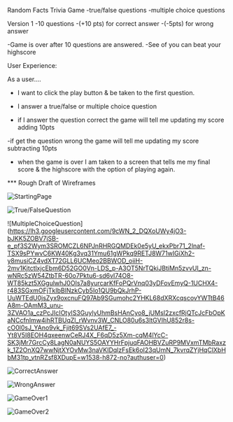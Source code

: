 Random Facts Trivia Game
-true/false questions
-multiple choice questions

Version 1
-10 questions
-(+10 pts) for correct answer
-(-5pts) for wrong answer

-Game is over after 10 questions are answered.
-See of you can beat your highscore




User Experience: 

As a user....

- I want to click the play button & be taken to the first question. 

- I answer a true/false or multiple choice question

- if I answer the question correct the game will tell me updating my score adding 10pts

-if get the question wrong the game will tell me updating my score subtracting 10pts

- when the game is over I am taken to a screen that tells me my final score & the highscore with the option of playing again.


*** Rough Draft of Wireframes

![StartingPage](https://lh3.googleusercontent.com/7rzGOjkdSi5KLE0GdNS8VPO1LZFcUns8Z2gy6PaZDP9pNu0uu6H_fUgOTDvbIAIe0MNtCyUrIAL5bjgMDl12TuEi_rMyetJAncV5XFiG6ZlcUWtOw3lay5v5KDQGihazpaNc5_YIEUlcsh5i4XUO-MBef0eWN24Dgq2vKXyXDnWZCzXZJ0YZ3gWcVqzZp6xQoZ2InSCTrbgBBQv-bg43LCB2A1CFhDfn1ypRcAY-6lzJkdm88yW27ZskgsMPCd-rbt95fkGwXedL9bkeDRXCQVxfOBjevv6S00ywT-ZX9IA8UtoHHf_PXIjT-gaP78GOq6D4q7OHKYn_O9JNKIaOQySL1QwzhifbUAt3ShPah1DelkW37o-1vGWd1o4039A2phIOAVkEmxa2YPJHrjmZcZLVjECe60uBnQYW1H4QA89oi1f0Sd7mvHr4lFzW3AsGTFB5zPgJptbC6-rvmLA-Zxse2DbQ_37wDv-PHlcifWSE-bz8K90g5zM6gdDvVAs6nUZOhnqWeLb7QWQmyp4fknDc1H9FJMaraMrzy2Pc3cADnTMF8gdYuDPMXdulxrre_qGHw5CYk_g6fR5HJkpoQPEE1344CYirc07-6BH0Y5Vvus6_qQF-OtYlGhuIaPYJ7OWsXvRq8CC3Jtza4_4cN9_hn9_fsp98y5nztBeG-053oW6rRBmbhhf1xt-bleHjEJCNN8v39LeiPu3NimufXrOrYOKS5bT0eQD8gXzJOuk2esUYm18xj00=w1550-h884-no?authuser=0)



![True/FalseQuestion](https://lh3.googleusercontent.com/VzZ2eN6LGeiE3fSdN31B_8zZmApvEDm8jxe3izQKiHye9uI0vkJTc9Nt7HYYJEJHGj2NvcRL8YmoGsZyD49yyMPuQmmkMzYYvrSo_NdSNUWHbh4-FByyFipkvL9aloWyuU-nnXigf_X6FYG8uo7xrG33zPB_DbA92jggGIvrUgJsTHeya9hL1bpsLJLN3pS3R-6h4WloEYzZkbBo2tRguuhlZ1Hx7gJL6PQQM3EtvkiAP7FiHeUgFJXRDky6DOyYXD-Vp3VASQLhxnhZUFmRipv3SB4ai0aSysKiUba89Aej-BqOz740y9QALiBiy7y2sHTp2e3AXzlJOD8q6B2iDuuvVqd68SFxx_AzemvH70B9vIEDpowaCeO5sUK8UvzFEtx-nFJ5BqTol2zC2t4jFMJZEQpSD31LN9MW3Ncqh8__fEeOKZdOm18ezphCRSMRKEwgyEHBcQg0wT90QetX_Mc6mI3ox9VQ2cFhMYJtoBvaYiU7Zz_S59-UOWQAohPCzrntGsXNj7EwzbDSjaqmtmCOE7GdBjspuUdhstMj1VyBCKVtYOnP-GJhbWNtNrGqx--zBeuCjc9f_XtR-7nOeYZNcwMpM46xLgPHcCyT2IJVTpZ6sh82SWuo6F3WSvM_unkZRsoWbvIqih0Vh3nZGXs0d6fn12-fAhRlQAtmcV16eHurWhMYf0_FCYm8Buvptz8_x5h7lXYuqomBv_Jew12sfF8l6d42NcZmYFLtPZ_zHbKeTw5lMBM=w1550-h868-no?authuser=0
)

![MultipleChoiceQuestion] (https://lh3.googleusercontent.com/9cWN_2_DQXoUWy4jO3-bJKK5ZOBV7jSB-e_pf3S2Wym3SROMCZL6NPJnRHRGQMDEk0e5yU_ekxPbr71_2lnaf-TSX9sPYwvC6KW40Kg3vq31Ymu61gWPkq9RETJ8W71wIGiXh2-y8musiCZ4vdXT72GLL6UCMeo2BBWOD_oiiH-2mv1KjtctlxjcEbm6D52GO0Vn-LDS_p-A3OT5NrTQkiJBtiMn5zvvUI_zn-wNRc5zW54ZtbTR-60o7Pktu6-sd6vI74O8-WT85kzt5XGgulwhJ0OIs7a8yurcarKfFoPQrVnq03yDFovEmyQ-1UCHX4-r483SGxmOFjTkIbBlNzkCyb5Io1QU9bQkJrhP-UuWTEdU0jsZyx9oxcnuFQ97Ab9SGumohc2YHKL68dXRXcqscovYWTtB46A8m-OAmM3_unu-3ZVAO1a_czPcJIcIOtyIS3GuylyUhmBsHAnCyo8_jUMsI2zxcfRjQTcJcFbOpKaNCcfnImw4ihRTBUqZl_rWvnv3W_CNLO80u6s3ltGVIhU852r8s-cO0l0sJ_YAno9vk_Fjit69SVs2UAfE7_-Yt8V5I8EOH4qxeenwCeRJ4X_F6qD5z5Xm-cqM4lYcC-SK3jMr7GrcCy8LagN0aNUYS5OAYYHrFpjuqFAOHBVZuRP9MVxmTMbRaxzk_1Z2OnXQ7wwNjtXYOvMw3naVKIDqlzFsEk6oI23qUmN_7kvrqZYjHqClXbHbM31tp_vtnRZsf8XDupE=w1538-h872-no?authuser=0)

![CorrectAnswer](https://lh3.googleusercontent.com/EnmgZeZfLwP3nf0qBkAWf-flzRhWdTChOhoTvkvfJ_5WyBxSLoo4HzmwK24PUomCyljmQmp1eqF0ZPWifFjzR6nuoGKUEj9pwDk1z44TG2wKTiYf4GkrTPgqmHkiDrD1aUfLQFyvAR0BwTxQc2M5UpId4wCOwjbsUz_UxzPns-F-GFWcbp5VAAD0-076HJIebuJl5K6RZcqRtsOLV-6dXoo4MNJkFbFP5Fr3trUUntzi876gWKLhSPPZnyiUba2SwDDmn-q_PSBdJIsPK8O1X33-pkR_w-uHKNYIqT1nREKguIR2NAX4j3zBcZbOvOOxt6bLIdtRePPPdD5ThTWZdS2kNN9OiDN77Q-WyQvSd7aK2L5vfA9NTo-Xtp6fNRDyjMXzu3X2iaEV3YLgoYrj-1XXRIgry-vgoOneZG0wHuxKCVr8s_Mwnu1qtO2ztL8EiXW8nTS9IiDbESzyshM8AhOMRNRv9ckI82ncUFeflWLcugEOhH4DTa5lPMnwWTO7Lw7nz3y7sKyO6bIjVCaF9ztBytGtqNhyx-5c84ZjlXjdbRuEzyC5MV69fjaScU4zrBaBNZ5jKJknuNhmBgAfjKJyjEN1ML3DfC8H_WigQp8L8hYbgO4MlwS199z-cGADAhG63LkqksitvKajvMS_0KqQC8IMWEuEoYb0pqMwhFMtZzoQlbvkan_aI84lB-QCrl_4xBl4sMo0oP6shvPyz_e0548fl1dQOhpZDynGfvKaiYoTgQfNYj4=w1556-h880-no?authuser=0)

![WrongAnswer](https://lh3.googleusercontent.com/xX3GE-86ZLt7dqnc8f9foVHVCwg01E48OqYsBnLswpwRQmiv-T_80aQBDcFItmQt6KEsAjBNBFA8Rw8yfgfStb1pIRCiiocuJRBq-6LTEc2tiNZ8aVLsTKLWTnHMJOxv4nZcyW1B4AlUte4Sdy-Jhtr-Fx2PADEj8DiDvoUeKlx90sLO2pTK3N_sUTzS9f-3R2VDqrc6rN3-IodCE0QOe8Xleh266JnF3WYHdA9vB7HkRmw0ygbf3u7kXwoHDPEblJ_0eCfYP6PQ0NV3N1QUQOTgsgi55RqbrCowORwnRgIfvNcPxXSNijTXUtVpeS4VZLqiHl5ciD-hNAjeccyfzG1ZiloG3Wyd7dUF9mZSpNZIZ8XE0kZfwZ3CJMS19rvla01O6gvCT9x0fr-3NRee0s9NOLEPiGIKDHfUr2XvVXqQHqqL7hhkioA8-Y_y9IceaseJaInwUv4Clw_4ObmpmfNU1pziIFmbaHjdgBdxQSHQzMCMX6nL1u0efbdopaSYDLV-aleDS-3X9CedF5MugTXfHS3tFXBfXKA8RQ3EKfyqgUDbFzpPjWEyyyOHMemdSAxnXSwfHh38hFtMhOv9HTiLoVDbUGIVyA0leLqdrNX4T6EFNzj8BA9RnaRusAUOI0utlitVDM7waF6UnEVM9_1HzFYeXvsm2_G3kvEJWE4v3WJrXvK1LqqyEOCag0l_d0YwvyFMg-jOwJ74tAuAMZNS9PAgFMsePUEjr4pCumWRss_8AE2YhKI=w1544-h870-no?authuser=0)

![GameOver1](https://lh3.googleusercontent.com/q-ehOB_B8CaCgQiSWJPe6fldXltFZpgjIHgFyIUGqII85rt1_6Wcv_K27iYKxZGMQeluWSj_0rv1ojRSAMjf2g5GEgQ_v6huefr0V3cbRKsc10RENsI_-Os35c0M0so0Gcy3jv2YJtrfCITIfKEiWkTgZAIY006F-_bqMXlhVsl1SWzlt4HCPt5oxBH8KD974Qb9zyXiSCoiYRzM8emTBd6vb2uMSa1Ln64D0CDzUD4TIvRvMNTZiXWjGHSIscj5CF5MqdZQqdKCx7HX2UagaozybzADXTv8nyODFqqo5S1r69rNx4KczfY3XcvvbskBHxwJV3yOw-IBZ3L5eNdPuQ1phNnE3uo4vDbdzBlBnZFAZzK51ZOjDKTH3fkxzMGLvWeqb3tsp46PsJG90BVnnnC5vUVU-Ub-8bIfv73mrN3ZPwp1GXFKc9osSIgmKcEZZ2o9CKKD6hEO_Am8SmgK25iG0O7aXjnLsommcsQRNZ1nN6dlMYPjg7QPs_N2vHlWkV8SO3AOpVNqlcgBmNYni-zes5I51Uy87FuHZ0DWwhsd1kJdwJ-eDpXvdJ0GDCTYqyrYpUY70snvXWyiSztCMgp5-gbhlRFOKs2xhTB1y6AwuxjdS3CLUY0x4-KbMStcQxvP5wOLQoTsZksWW0UFONQP6IuID7p_VLMf5jcLCAmQycIKcvx9IiJVC9owgT2rZG-YdUjkHv3yrh96iq-DidtO6vRMm-UL9Enf1fBrMxmCa9SWLVbhXag=w1556-h882-no?authuser=0)

![GameOver2](https://lh3.googleusercontent.com/g-ecdHtdbGEBUHk72vC54MP9U6RLkuNterK0oehn48Upvt-XvEQ5ouKzkg6C6eukf2U8pS5NceUwAlq2dr9F5G9DZkHKpMOwIuMVh_Wet8x5BDKXD-No9QJtYTK3996BpQa5eAUsC_XEdnT9YaeKAUUv7KKf3r8dqJ_o34t9z8CuaCWsUN3eru_cOASyY98flUswuRBUlZ5FT44CDZq2aoezhXCDWFpxcD2v2w3ToflzQpmmmBBrhQ8IPPOnNmmYcxumnXLi1Ycomo7MiidJnDiRfEcRQSTj8XZpxJfe3PFcQ7e688zxr-fQjBfRPasdjQmzxJvzXGYb6q7ZToF3KsffnPZoKPILdIRk7jwrLvY4uqpGelexrm_vpNFp3w_3t22b9aJDqfsg1J6ZHdhpkIN5v0y_kgtJ602VnXF0wbBjvZ-0-SK4OpRV8tHvn2B2pdI3Q0ObkUjh1GYAc0dAlAzfQV9PKR5gD1qkYLAyrXOHSVQLfSy0s772JyrJsKkqqCkUxRXJ1tGfectCMz3DWbHiSmg_z_wCkr-d3sKjt9_wMhxU8gplUJgRogHp1uKHNuQcVwcI8k3mvCjFbJBYWkBZBmwJYVWDztF8jYwN1hWscKTGAMuewHLycLCNazda-wBF_h9IKFHbv71G5XhrNZchElLvobeZDH6VMAC2waEjus_wId0CooLrmGWP0nU6UAeqInWnStgHMeQ3i3GN4-nJdXA52ksmVCWAfITT172_sZ6AYXYt_ec=w1554-h876-no?authuser=0)
